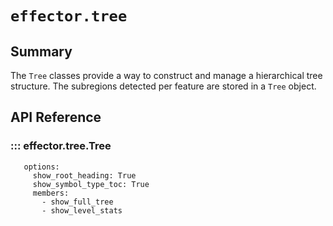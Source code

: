 # `effector.tree`

## Summary

The `Tree` classes provide a way to construct and manage a hierarchical tree structure.
The subregions detected per feature are stored in a `Tree` object.

## API Reference

### ::: effector.tree.Tree
       options:
         show_root_heading: True
         show_symbol_type_toc: True
         members:
           - show_full_tree
           - show_level_stats
